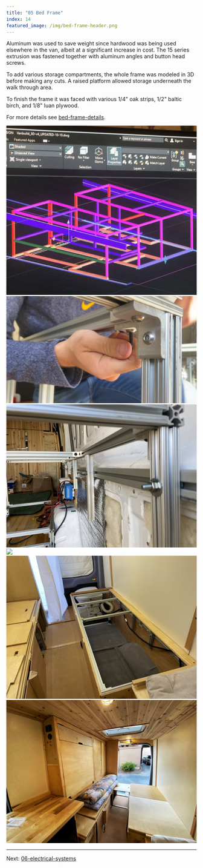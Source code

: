```yaml
---
title: "05 Bed Frame"
index: 14
featured_image: /img/bed-frame-header.png
---
```


Aluminum was used to save weight since hardwood was being used elsewhere in the van, albeit at a significant increase in cost. The 15 series extrusion was fastened together with aluminum angles and button head screws. 

To add various storage compartments, the whole frame was modeled in 3D before making any cuts. A raised platform allowed storage underneath the walk through area.

To finish the frame it was faced with various 1/4" oak strips, 1/2" baltic birch, and 1/8" luan plywood.

For more details see [bed-frame-details](bed-frame-details).

<div class='gallery' data-columns='3'>
	<img src="/img/design-autocad.jpg">
	<img src="/img/bed-frame-1.png">
	<img src="/img/bed-frame-2.jpg">
	<img src="/img/bed-frame-3.jpg">
	<img src="/img/toilet-header.jpg">
	<img src="/img/bed-frame-5.jpg">
</div>

---

Next:  [06-electrical-systems](06-electrical-systems)


